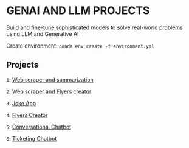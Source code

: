 # GENAI AND LLM PROJECTS
Build and fine-tune sophisticated models to solve real-world problems using LLM and Generative AI

Create environment: ``conda env create -f environment.yml``

## Projects
``1``: [Web scraper and summarization](1-webscrape-summarizer.ipynb)

``2``: [Web scraper and Flyers creator](2-webscrape-flyer-designer.ipynb)

``3``: [Joke App](3-jokes-creator.ipynb)

``4``: [Flyers Creator](4-gradio-flyer-designer.ipynb)

``5``: [Conversational Chatbot](5-gradio-chatbot.ipynb)

``6``: [Ticketing Chatbot](6-ticketing-chatbot.ipynb)



